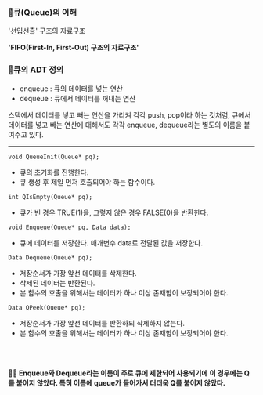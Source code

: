 ### 🔵큐(Queue)의 이해

'선입선출' 구조의 자료구조

**'FIFO(First-In, First-Out) 구조의 자료구조'**


### 🔵큐의 ADT 정의

* enqueue  :   큐의 데이터를 넣는 연산
* dequeue  :   큐에서 데이터를 꺼내는 연산


스택에서 데이터를 넣고 빼는 연산을 가리켜 각각 push, pop이라 하는 것처럼, 큐에서 데이터를 넣고 빼는 연산에 대해서도 각각
enqueue, dequeue라는 별도의 이름을 붙여주고 있다.

---

`void QueueInit(Queue* pq);`
- 큐의 초기화를 진행한다.
- 큐 생성 후 제일 먼저 호출되어야 하는 함수이다.

`int QIsEmpty(Queue* pq);`
- 큐가 빈 경우 TRUE(1)을, 그렇지 않은 경우 FALSE(0)을 반환한다.

`void Enqueue(Queue* pq, Data data);`
- 큐에 데이터를 저장한다. 매개변수 data로 전달된 값을 저장한다.

`Data Dequeue(Queue* pq);`
- 저장순서가 가장 앞선 데이터를 삭제한다.
- 삭제된 데이터는 반환된다.
- 본 함수의 호출을 위해서는 데이터가 하나 이상 존재함이 보장되어야 한다.

`Data QPeek(Queue* pq);`
- 저장순서가 가장 앞선 데이터를 반환하되 삭제하지 않는다.
- 본 함수의 호출을 위해서는 데이터가 하나 이상 존재함이 보장되어야 한다.

<br><br>

**🎈🎈 Enqueue와 Dequeue라는 이름이 주로 큐에 제한되어 사용되기에 이 경우에는 Q를 붙이지 않았다. 특히 이름에 queue가 들어가서 더더욱 Q를 붙이지 않았다.**
